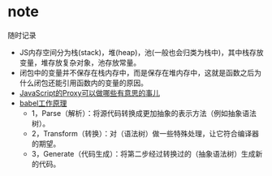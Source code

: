 # note
随时记录

- JS内存空间分为栈(stack)，堆(heap)，池(一般也会归类为栈中)，其中栈存放变量，堆存放复杂对象，池存放常量。
- 闭包中的变量并不保存在栈内存中，而是保存在堆内存中，这就是函数之后为什么闭包还能引用函数内的变量的原因。
- [JavaScript的Proxy可以做哪些有意思的事儿](https://zhuanlan.zhihu.com/p/69106037)
- [babel工作原理](https://mp.weixin.qq.com/s/iVD5KnCURo-dZis3FkN45A)
  - 1，Parse（解析）：将源代码转换成更加抽象的表示方法（例如抽象语法树）。
  - 2，Transform（转换）：对（语法树）做一些特殊处理，让它符合编译器的期望。
  - 3，Generate（代码生成）：将第二步经过转换过的（抽象语法树）生成新的代码。
